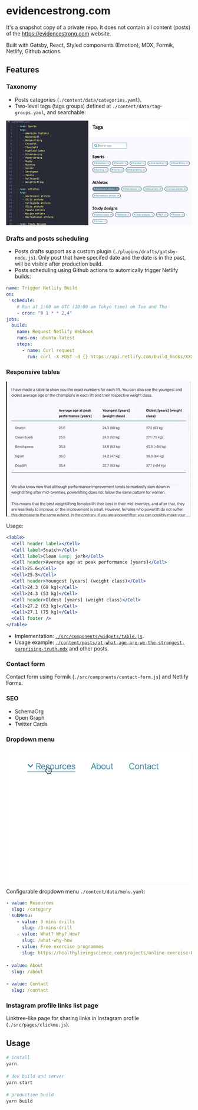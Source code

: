 # evidencestrong.com

It's a snapshot copy of a private repo. It does not contain all content (posts) of the https://evidencestrong.com website.

Built with Gatsby, React, Styled components (Emotion), MDX, Formik, Netlify, Github actions.

## Features

### Taxonomy

- Posts categories (`./content/data/categories.yaml`).
- Two-level tags (tags groups) defined at `./content/data/tag-groups.yaml`, and searchable:

![Tags .yaml file and UI screenshot](docs/images/tags.jpg)

### Drafts and posts scheduling

- Posts drafts support as a custom plugin (`./plugins/drafts/gatsby-node.js`). Only post that have specifed date and the date is in the past, will be visible after production build.
- Posts scheduling using Github actions to automically trigger Netlify builds:

```yaml
name: Trigger Netlify Build
on:
  schedule:
    # Run at 1:00 am UTC (10:00 am Tokyo time) on Tue and Thu
    - cron: "0 1 * * 2,4"
jobs:
  build:
    name: Request Netlify Webhook
    runs-on: ubuntu-latest
    steps:
      - name: Curl request
        run: curl -X POST -d {} https://api.netlify.com/build_hooks/XXX
```

### Responsive tables

![Responsive table UI animation](docs/images/responsive-table.gif)

Usage:

```jsx
<Table>
  <Cell header label></Cell>
  <Cell label>Snatch</Cell>
  <Cell label>Clean &amp; jerk</Cell>
  <Cell header>Average age at peak performance [years]</Cell>
  <Cell>25.6</Cell>
  <Cell>25.5</Cell>
  <Cell header>Youngest [years] (weight class)</Cell>
  <Cell>24.3 (69 kg)</Cell>
  <Cell>24.3 (53 kg)</Cell>
  <Cell header>Oldest [years] (weight class)</Cell>
  <Cell>27.2 (63 kg)</Cell>
  <Cell>27.1 (75 kg)</Cell>
  <Cell footer />
</Table>
```

- Implementation: [`./src/components/widgets/table.js`](`./src/components/widgets/table.js`).
- Usage example: [`./content/posts/at-what-age-are-we-the-strongest-surprising-truth.mdx`](./content/posts/at-what-age-are-we-the-strongest-surprising-truth.mdx) and other posts.

### Contact form

Contact form using Formik (`./src/components/contact-form.js`) and Netlify Forms.

### SEO

- SchemaOrg
- Open Graph
- Twitter Cards

### Dropdown menu

![Dropdown menu UI animation](docs/images/menu.gif)

Configurable dropdown menu `./content/data/menu.yaml`:

```yaml
- value: Resources
  slug: /category
  subMenu:
    - value: 3 mins drills
      slug: /3-mins-drill
    - value: What? Why? How?
      slug: /what-why-how
    - value: Free exercise programmes
      slug: https://healthylivingscience.com/projects/online-exercise-based-sports-injury-risk-reduction-programmes

- value: About
  slug: /about

- value: Contact
  slug: /contact
```

### Instagram profile links list page

Linktree-like page for sharing links in Instagram profile (`./src/pages/clickme.js`).

## Usage

```bash
# install
yarn

# dev build and server
yarn start

# production build
yarn build
```
